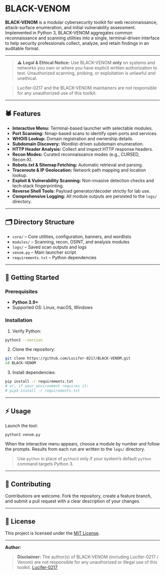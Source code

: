 # BLACK-VENOM

**BLACK-VENOM** is a modular cybersecurity toolkit for web reconnaissance, attack-surface enumeration, and initial vulnerability assessment. Implemented in Python 3, BLACK-VENOM aggregates common reconnaissance and scanning utilities into a single, terminal-driven interface to help security professionals collect, analyze, and retain findings in an auditable format.

---

> ⚠️ **Legal & Ethical Notice:** Use BLACK-VENOM **only** on systems and networks you own or where you have explicit written authorization to test. Unauthorized scanning, probing, or exploitation is unlawful and unethical.

> Lucifer-0217 and the BLACK-VENOM maintainers are not responsible for any unauthorized use of this toolkit.

---

## 🕷️ Features

* **Interactive Menu:** Terminal-based launcher with selectable modules.
* **Port Scanning:** Nmap-based scans to identify open ports and services.
* **WHOIS Lookup:** Domain registration and ownership details.
* **Subdomain Discovery:** Wordlist-driven subdomain enumeration.
* **HTTP Header Analysis:** Collect and inspect HTTP response headers.
* **Recon Modes:** Curated reconnaissance modes (e.g., CURSED, Recon‑X).
* **Robots.txt & Sitemap Fetching:** Automatic retrieval and parsing.
* **Traceroute & IP Geolocation:** Network path mapping and location lookup.
* **Exploit & Vulnerability Scanning:** Non-invasive detection checks and tech‑stack fingerprinting.
* **Reverse Shell Tools:** Payload generator/decoder strictly for lab use.
* **Comprehensive Logging:** All module outputs are persisted to the `logs/` directory.

---

## 🗂️ Directory Structure

* `core/` – Core utilities, configuration, banners, and wordlists
* `modules/` – Scanning, recon, OSINT, and analysis modules
* `logs/` – Saved scan outputs and logs
* `venom.py` – Main launcher script
* `requirements.txt` – Python dependencies

---

## 🚀 Getting Started

### Prerequisites

* **Python 3.9+**
* Supported OS: Linux, macOS, Windows

### Installation

1. Verify Python:

```bash
python3 --version
```

2. Clone the repository:

```bash
git clone https://github.com/Lucifer-0217/BLACK-VENOM.git
cd BLACK-VENOM
```

3. Install dependencies:

```bash
pip install -r requirements.txt
# or, if your environment requires it:
# pip3 install -r requirements.txt
```

---

## ⚡ Usage

Launch the tool:

```bash
python3 venom.py
```

When the interactive menu appears, choose a module by number and follow the prompts. Results from each run are written to the `logs/` directory.

> Use `python` in place of `python3` only if your system’s default `python` command targets Python 3.

---

## 🤝 Contributing

Contributions are welcome. Fork the repository, create a feature branch, and submit a pull request with a clear description of your changes.

---

## 📝 License

This project is licensed under the [MIT License](LICENSE).

---

**Author:**

> **Disclaimer:** The author(s) of BLACK-VENOM (including Lucifer-0217 / Venom) are not responsible for any unauthorized or illegal use of this toolkit. [Lucifer-0217](https://github.com/Lucifer-0217)
